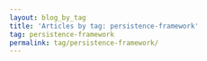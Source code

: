 ```yaml
---
layout: blog_by_tag
title: 'Articles by tag: persistence-framework'
tag: persistence-framework
permalink: tag/persistence-framework/
---
```

